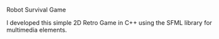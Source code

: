Robot Survival Game

I developed this simple 2D Retro Game in C++ using the SFML library for multimedia elements. 
